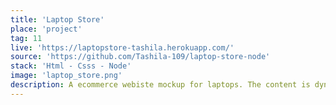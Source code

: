 ```yaml
---
title: 'Laptop Store'
place: 'project'
tag: 11
live: 'https://laptopstore-tashila.herokuapp.com/'
source: 'https://github.com/Tashila-109/laptop-store-node'
stack: 'Html - Csss - Node'
image: 'laptop_store.png'
description: A ecommerce webiste mockup for laptops. The content is dynamically rendered using Node.
---
```

